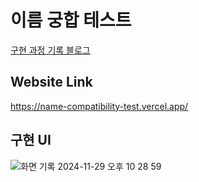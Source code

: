 # 이름 궁합 테스트

[구현 과정 기록 블로그](https://velog.io/@ewaterbin/%EC%B6%94%EC%96%B5%EC%9D%98-%EC%9D%B4%EB%A6%84-%EA%B6%81%ED%95%A9-%EA%B3%84%EC%82%B0%ED%95%B4%EC%A3%BC%EB%8A%94-%EC%84%9C%EB%B9%84%EC%8A%A4%EB%A5%BC-%EB%A7%8C%EB%93%A4%EC%96%B4-%EB%B3%B4%EC%95%98%EB%8B%A4)

## Website Link 
https://name-compatibility-test.vercel.app/

## 구현 UI 

![화면 기록 2024-11-29 오후 10 28 59](https://github.com/user-attachments/assets/baa94f53-253b-4626-9c32-ef9f2eab1755)
